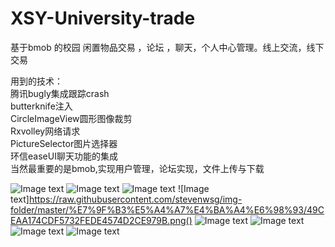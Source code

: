# XSY-University-trade
基于bmob   的校园     闲置物品交易   ，论坛 ，聊天，个人中心管理。线上交流，线下交易
 <br />

用到的技术：
 <br />
腾讯bugly集成跟踪crash
 <br />
butterknife注入
 <br />
CircleImageView圆形图像裁剪
 <br />
Rxvolley网络请求
 <br />
PictureSelector图片选择器
 <br />
环信easeUI聊天功能的集成
 <br />
当然最重要的是bmob,实现用户管理，论坛实现，文件上传与下载


![Image text](https://raw.githubusercontent.com/stevenwsg/img-folder/master/%E7%9F%B3%E5%A4%A7%E4%BA%A4%E6%98%93/1558E8D5D1B9F5D9F1D7E1D32B06F1D4.png)
![Image text](https://raw.githubusercontent.com/stevenwsg/img-folder/master/%E7%9F%B3%E5%A4%A7%E4%BA%A4%E6%98%93/2535068072A4711A6EB671B61C9CE3BD.png)
![Image text](https://raw.githubusercontent.com/stevenwsg/img-folder/master/%E7%9F%B3%E5%A4%A7%E4%BA%A4%E6%98%93/2BCEDFEA7277C9B251A9A836E91A1C44.png)
![Image text]https://raw.githubusercontent.com/stevenwsg/img-folder/master/%E7%9F%B3%E5%A4%A7%E4%BA%A4%E6%98%93/49CEAA174CDF5732FEDE4574D2CE979B.png()
![Image text](https://raw.githubusercontent.com/stevenwsg/img-folder/master/%E7%9F%B3%E5%A4%A7%E4%BA%A4%E6%98%93/82ADB3A89BF9FF9B03DFF4BDA35B374F.png)
![Image text](https://raw.githubusercontent.com/stevenwsg/img-folder/master/%E7%9F%B3%E5%A4%A7%E4%BA%A4%E6%98%93/Screenshot_2017-10-25-17-55-21-907_com.wsg.xsytra.png)
![Image text](https://raw.githubusercontent.com/stevenwsg/img-folder/master/%E7%9F%B3%E5%A4%A7%E4%BA%A4%E6%98%93/Screenshot_2017-10-25-17-55-44-759_com.wsg.xsytra.png)
![Image text](https://raw.githubusercontent.com/stevenwsg/img-folder/master/%E7%9F%B3%E5%A4%A7%E4%BA%A4%E6%98%93/Screenshot_2017-10-25-18-13-25-269_com.wsg.xsytra.png)
